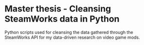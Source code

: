 # Master thesis - Cleansing SteamWorks data in Python
Python scripts used for cleansing the data gathered through the SteamWorks API for my data-driven research on video game mods.
